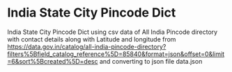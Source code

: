 # India State City Pincode Dict
India State City Pincode Dict
using csv data of All India Pincode directory with contact details along with Latitude and longitude
from https://data.gov.in/catalog/all-india-pincode-directory?filters%5Bfield_catalog_reference%5D=85840&format=json&offset=0&limit=6&sort%5Bcreated%5D=desc
and converting to json file data.json
